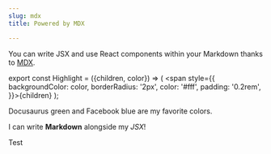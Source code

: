 ```yaml
---
slug: mdx
title: Powered by MDX

---
```

You can write JSX and use React components within your Markdown thanks to [MDX](https://mdxjs.com/).

export const Highlight = ({children, color}) => ( <span style={{
backgroundColor: color,
borderRadius: '2px',
color: '#fff',
padding: '0.2rem',
}}>{children}</span> );

<Highlight color="#25c2a0">Docusaurus green</Highlight> and <Highlight color="#1877F2">Facebook blue</Highlight> are my favorite colors.

I can write **Markdown** alongside my _JSX_!

Test